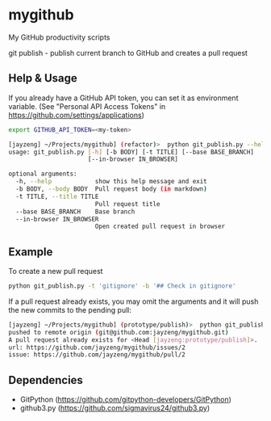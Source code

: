 mygithub
========

My GitHub productivity scripts

git publish  - publish current branch to GitHub and creates a pull request

## Help & Usage
If you already have a GitHub API token, you can set it as environment variable.
(See "Personal API Access Tokens" in https://github.com/settings/applications)

```bash
export GITHUB_API_TOKEN=<my-token>
```

```bash
[jayzeng] ~/Projects/mygithub] (refactor)>  python git_publish.py --help
usage: git_publish.py [-h] [-b BODY] [-t TITLE] [--base BASE_BRANCH]
                      [--in-browser IN_BROWSER]

optional arguments:
  -h, --help            show this help message and exit
  -b BODY, --body BODY  Pull request body (in markdown)
  -t TITLE, --title TITLE
                        Pull request title
  --base BASE_BRANCH    Base branch
  --in-browser IN_BROWSER
                        Open created pull request in browser
```

## Example
To create a new pull request
```bash
python git_publish.py -t 'gitignore' -b '## Check in gitignore'
```

If a pull request already exists, you may omit the arguments and it will push the new commits to the pending pull:
```bash
[jayzeng] ~/Projects/mygithub] (prototype/publish)>  python git_publish.py
pushed to remote origin (git@github.com:jayzeng/mygithub.git)
A pull request already exists for <Head [jayzeng:prototype/publish]>.
url: https://github.com/jayzeng/mygithub/issues/2
issue: https://github.com/jayzeng/mygithub/pull/2
```

## Dependencies
- GitPython (https://github.com/gitpython-developers/GitPython)
- github3.py (https://github.com/sigmavirus24/github3.py)

